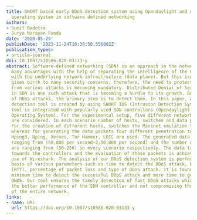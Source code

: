 ```yaml
---
title: SNORT based early DDoS detection system using Opendaylight and open networking
  operating system in software defined networking
authors:
- Sumit Badotra
- Surya Narayan Panda
date: '2020-05-29'
publishDate: '2023-11-24T10:38:58.556002Z'
publication_types:
- article-journal
doi: 10.1007/s10586-020-03133-y
abstract: Software-defined networking (SDN) is an approach in the network that provides
  many advantages with the help of separating the intelligence of the network (controller)
  with the underlying network infrastructure (data plane). But this isolation also
  gives birth to many security concerns; therefore, the need to protect the network
  from various attacks is becoming mandatory. Distributed Denial of Service (DDoS)
  in SDN is one such attack that is becoming a hurdle to its growth. Before the mitigation
  of DDoS attacks, the primary step is to detect them. In this paper, an early DDoS
  detection tool is created by using SNORT IDS (Intrusion Detection System). This
  tool is integrated with popularly used SDN controllers (Opendaylight and Open Networking
  Operating System). For the experimental setup, five different network scenarios
  are considered. In each scenario number of hosts, switches and data packets vary.
  For the creation of different hosts, switches the Mininet emulation tool is used
  whereas for generating the data packets four different penetration tools such as
  Hping3, Nping, Xerxes, Tor Hammer, LOIC are used. The generated data packets are
  ranging from (50,000 per second–2,50,000 per second) and the number of hosts/switches
  are ranging from (50–250) in every scenario respectively. The data traffic is bombarded
  towards the controllers and the evaluation of these packets is achieved by making
  use of Wireshark. The analysis of our DDoS detection system is performed on the
  basis of various parameters such as time to detect the DDoS attack, Round Trip Time
  (RTT), percentage of packet loss and type of DDoS attack. It is found that ODL takes
  minimum time to detect the successful DDoS attack and more time to go down than
  ONOS. Our tool ensures the timely detection of fast DDoS attacks which delivers
  the better performance of the SDN controller and not compromising the overall functionality
  of the entire network.
links:
- name: URL
  url: https://doi.org/10.1007/s10586-020-03133-y
---
```

